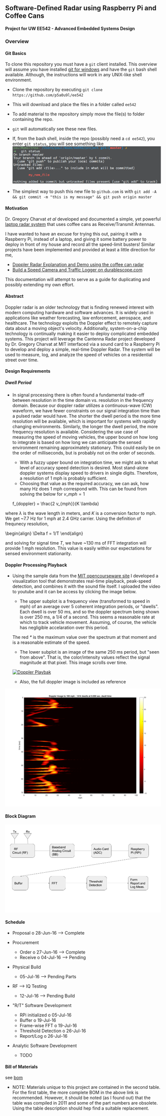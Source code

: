 ## Software-Defined Radar using Raspberry Pi and Coffee Cans
#### Project for UW EE542 - Advanced Embedded Systems Design

### Overview
#### Git Basics
To clone this repository you must have a `git` client installed. This overview will assume you have installed [git for windows](https://git-scm.com/download/win) and have the `git` bash shell available. Although, the instructions will work in any UNIX-like shell environment.

-  Clone the repository by executing
`git clone https://github.com/p5a0u9l/ee542`

- This will download and place the files in a folder called `ee542`

- To add material to the repository simply move the file(s) to folder containing the repo.
- `git` will automatically see these new files.
- If, from the bash shell, inside the repo (possibly need a `cd ee542`), you enter `git status`, you will see something like
![diagram](figs/gst.png)
- The simplest way to push this new file to `github.com` is with
`git add -A && git commit -m "this is my message" && git push origin master`

#### Motivation
Dr. Gregory Charvat _et al_ developed and documented a simple, yet powerful [laptop radar system](http://ocw.mit.edu/resources/res-ll-003-build-a-small-radar-system-capable-of-sensing-range-doppler-and-synthetic-aperture-radar-imaging-january-iap-2011/projects/MITRES_LL_003IAP11_proj_in.pdf) that uses coffee cans as Receive/Transmit Antennas.

I have wanted to have an excuse for trying this out, pairing it with a Raspberry Pi, instead of a laptop, and giving it some battery power to deploy in front of my house and record all the speed-limit busters! Similar projects have been implemented and provided at least a little direction for me,

- [Doppler Radar Explanation and Demo using the coffee can radar](https://www.youtube.com/watch?v=FOWopYv-JTM&list=PL60EBFF0DDA0145CA)
- [Build a Speed Camera and Traffic Logger on durablescope.com](http://blog.durablescope.com/post/BuildASpeedCameraAndTrafficLogger/)

This documentation will attempt to serve as a guide for duplicating and possibly extending my own effort.

#### Abstract

Doppler radar is an older technology that is finding renewed interest with modern computing hardware and software advances. It is widely used in applications like weather forecasting, law enforcement, aerospace, and healthcare. The technology exploits the Doppler effect to remotely capture data about a moving object's velocity. Additionally, system-on-a-chip technology is continually making it easier to deploy complicated embedded systems. This project will leverage the Cantenna Radar project developed by Dr. Gregory Charvat at MIT interfaced via a sound card to a Raspberry Pi to develop and deploy a simple, real-time Doppler Radar. The system will be used to measure, log, and analyze the speed of vehicles on a residential street over time.

#### Design Requirements

##### Dwell Period

  - In signal processing there is often found a fundamental trade-off between resolution in the time domain vs. resolution in the frequency domain. Because our doppler radar utilizes a continuous-wave (CW) waveform, we have fewer constraints on our signal integration time than a pulsed radar would have. The shorter the dwell period is the more time resolution will be available, which is important for systems with rapidly changing environments. Similarly, the longer the dwell period,
    the more frequency resolution is available.
    Considering the use case of measuring the speed of moving vehicles, the upper bound on how long to integrate is based on how long we can anticipate the sensed environment remaining approximately stationary. This could easily be on the order of milliseconds, but is probably not on the order of seconds.
    - With a fuzzy upper bound on integration time, we might ask to what level of accuracy speed detection is desired. Most stand-alone doppler systems display speed to drivers in single digits. Therefore, a resolution of 1 mph is probably sufficient.
    - Choosing that value as the required accuracy, we can ask, how many Hz does 1 mph correspond with. This can be found from solving the below for $v\_{mph} = 1$

    f_{doppler} = \frac{2 v_{mph}}{K \lambda}

where $\lambda$ is the wave length in meters, and $K$ is a conversion factor to mph. We get ~7.7 Hz for 1 mph at 2.4 GHz carrier. Using the definition of frequnecy resolution,

\begin{align}
    \Delta f = 1/T
\end{align}

and solving for signal time $T$, we have ~130 ms of FFT integration will provide 1 mph resolution. This value is easily within our expectations for sensed environment stationarity.

#### Doppler Processing Playback

- Using the sample data from the [MIT opencourseware site](http://ocw.mit.edu/resources/res-ll-003-build-a-small-radar-system-capable-of-sensing-range-doppler-and-synthetic-aperture-radar-imaging-january-iap-2011/) I developed a visualization tool that demonstrates
real-time playback, peak-speed detection, and combines it with the sound file itself. I uploaded the video to youtube and it can be access by clicking the image below.

    * The upper subplot is a frequency view (transformed to speed in mph) of an average over 5 coherent integration periods, or "dwells". Each dwell is over 50 ms, and so the doppler spectrum being shown is over 250 ms, a 1/4 of a second. This seems a reasonable rate at which to track vehicle movement. Assuming, of course, the vehicle has negligible accelaration over this period.

    The red _*_ is the maximum value over the spectrum at that moment and is a reasonable estimate of the speed.

    * The lower subplot is an image of the same 250 ms period, but "seen from above". That is, the color/intensity values reflect the signal magnitude at that pixel. This image scrolls over time.

    [![Doppler Playbak](https://img.youtube.com/vi/JB-oInUjbWk/0.jpg)](https://www.youtube.com/watch?v=JB-oInUjbWk)

    * Also, the full doppler image is included as reference

![diagram](figs/doppler_image.png)

#### Block Diagram

![diagram](figs/block_diagram.png)

#### Schedule

- Proposal
    o 28-Jun-16 --> Complete

- Procurement
    * Order
        o 27-Jun-16 --> Complete
    * Receive
        o 04-Jul-16 --> Pending

- Physical Build
    * 05-Jul-16 --> Pending Parts

- RF --> IQ Testing
    * 12-Jul-16 --> Pending Build

- "R/T" Software Development
    * RPi initialized
        o 05-Jul-16
    * Buffer
        o 19-Jul-16
    * Frame-wise FFT
        o 19-Jul-16
    * Threshold Detection
        o 26-Jul-16
    * Report/Log
        o 26-Jul-16

- Analytic Software Development
    * TODO

#### Bill of Materials

see [bom](bom.txt)

-   NOTE: Materials unique to this project are contained in the second table. For the first table, the more complete BOM in the above
link is recommended. However, it should be noted (as I found out) that the table was compiled in 2011 and some of the part
numbers are obsolete. Using the table description should hep find a suitable replacement.

